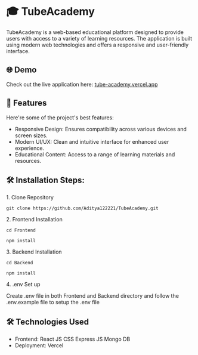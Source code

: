 <h1 id="title">🎓 TubeAcademy</h1>

<p id="description">TubeAcademy is a web-based educational platform designed to provide users with access to a variety of learning resources. The application is built using modern web technologies and offers a responsive and user-friendly interface.</p>

<h2>🌐 Demo</h2>

Check out the live application here: [tube-academy.vercel.app](tube-academy.vercel.app)

  
  
<h2>🚀 Features</h2>

Here're some of the project's best features:

*   Responsive Design: Ensures compatibility across various devices and screen sizes.
*   Modern UI/UX: Clean and intuitive interface for enhanced user experience.
*   Educational Content: Access to a range of learning materials and resources.

<h2>🛠️ Installation Steps:</h2>

<p>1. Clone Repository</p>

```
git clone https://github.com/Aditya122221/TubeAcademy.git
```

<p>2. Frontend Installation</p>

```
cd Frontend
```
```
npm install
```

<p>3. Backend Installation</p>

```
cd Backend
```
```
npm install
```

<p>4. .env Set up</p>
Create .env file in both Frontend and Backend directory and follow the .env.example file to setup the .env file

<h2>🛠️ Technologies Used</h2>

*   Frontend: React JS CSS Express JS Mongo DB
*   Deployment: Vercel